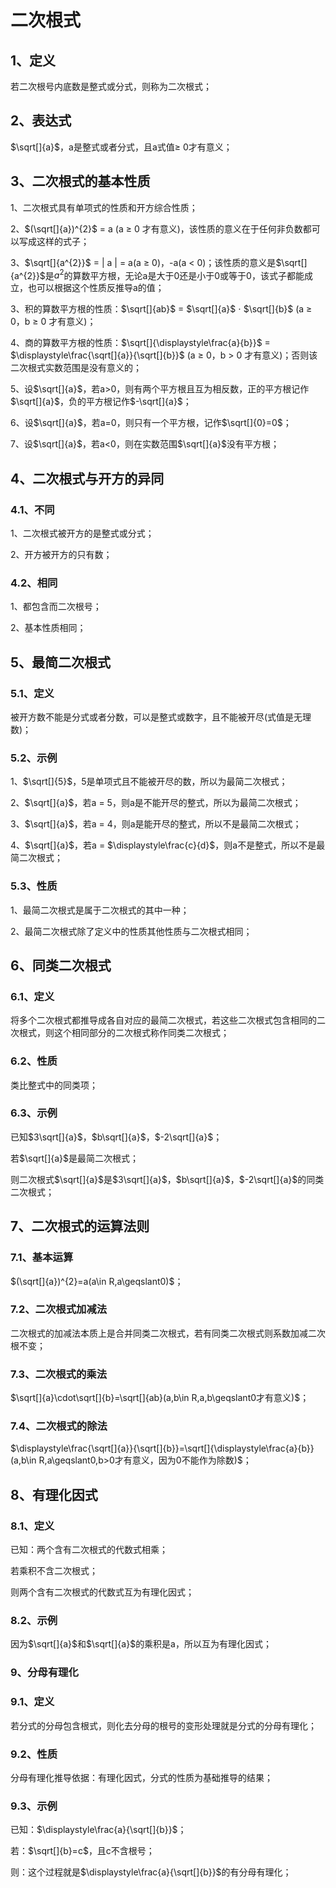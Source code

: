 # 二次根式

## 1、定义
若二次根号内底数是整式或分式，则称为二次根式；

## 2、表达式
$\sqrt[]{a}$，a是整式或者分式，且a式值$\geqslant$ 0才有意义；

## 3、二次根式的基本性质
1、二次根式具有单项式的性质和开方综合性质；

2、$(\sqrt[]{a})^{2}$ = a (a $\geqslant$ 0 才有意义)，该性质的意义在于任何非负数都可以写成这样的式子；

3、$\sqrt[]{a^{2}}$ = | a | = a(a $\geqslant$ 0)，-a(a < 0)；该性质的意义是$\sqrt[]{a^{2}}$是$a^2$的算数平方根，无论a是大于0还是小于0或等于0，该式子都能成立，也可以根据这个性质反推导a的值；

3、积的算数平方根的性质：$\sqrt[]{ab}$ = $\sqrt[]{a}$ $\cdot$ $\sqrt[]{b}$ (a $\geqslant$ 0，b $\geqslant$ 0 才有意义)；

4、商的算数平方根的性质：$\sqrt[]{\displaystyle\frac{a}{b}}$ = $\displaystyle\frac{\sqrt[]{a}}{\sqrt[]{b}}$ (a $\geqslant$ 0，b > 0 才有意义)；否则该二次根式实数范围是没有意义的；

5、设$\sqrt[]{a}$，若a>0，则有两个平方根且互为相反数，正的平方根记作$\sqrt[]{a}$，负的平方根记作$-\sqrt[]{a}$；

6、设$\sqrt[]{a}$，若a=0，则只有一个平方根，记作$\sqrt[]{0}=0$；

7、设$\sqrt[]{a}$，若a<0，则在实数范围$\sqrt[]{a}$没有平方根；

## 4、二次根式与开方的异同
### 4.1、不同
1、二次根式被开方的是整式或分式；

2、开方被开方的只有数；

### 4.2、相同
1、都包含而二次根号；

2、基本性质相同；

## 5、最简二次根式
### 5.1、定义
被开方数不能是分式或者分数，可以是整式或数字，且不能被开尽(式值是无理数)；

### 5.2、示例
1、$\sqrt[]{5}$，5是单项式且不能被开尽的数，所以为最简二次根式；

2、$\sqrt[]{a}$，若a = 5，则a是不能开尽的整式，所以为最简二次根式；

3、$\sqrt[]{a}$，若a = 4，则a是能开尽的整式，所以不是最简二次根式；

4、$\sqrt[]{a}$，若a = $\displaystyle\frac{c}{d}$，则a不是整式，所以不是最简二次根式；

### 5.3、性质
1、最简二次根式是属于二次根式的其中一种；

2、最简二次根式除了定义中的性质其他性质与二次根式相同；

## 6、同类二次根式
### 6.1、定义
将多个二次根式都推导成各自对应的最简二次根式，若这些二次根式包含相同的二次根式，则这个相同部分的二次根式称作同类二次根式；

### 6.2、性质
类比整式中的同类项；

### 6.3、示例
已知$3\sqrt[]{a}$，$b\sqrt[]{a}$，$-2\sqrt[]{a}$；

若$\sqrt[]{a}$是最简二次根式；

则二次根式$\sqrt[]{a}$是$3\sqrt[]{a}$，$b\sqrt[]{a}$，$-2\sqrt[]{a}$的同类二次根式；

## 7、二次根式的运算法则
### 7.1、基本运算
$(\sqrt[]{a})^{2}=a(a\in R,a\geqslant0)$；

### 7.2、二次根式加减法
二次根式的加减法本质上是合并同类二次根式，若有同类二次根式则系数加减二次根不变；

### 7.3、二次根式的乘法
$\sqrt[]{a}\cdot\sqrt[]{b}=\sqrt[]{ab}(a,b\in R,a,b\geqslant0才有意义)$；

### 7.4、二次根式的除法
$\displaystyle\frac{\sqrt[]{a}}{\sqrt[]{b}}=\sqrt[]{\displaystyle\frac{a}{b}}(a,b\in R,a\geqslant0,b>0才有意义，因为0不能作为除数)$；

## 8、有理化因式
### 8.1、定义
已知：两个含有二次根式的代数式相乘；

若乘积不含二次根式；

则两个含有二次根式的代数式互为有理化因式；

### 8.2、示例
因为$\sqrt[]{a}$和$\sqrt[]{a}$的乘积是a，所以互为有理化因式；

### 9、分母有理化
### 9.1、定义
若分式的分母包含根式，则化去分母的根号的变形处理就是分式的分母有理化；

### 9.2、性质
分母有理化推导依据：有理化因式，分式的性质为基础推导的结果；

### 9.3、示例
已知：$\displaystyle\frac{a}{\sqrt[]{b}}$；

若：$\sqrt[]{b}=c$，且c不含根号；

则：这个过程就是$\displaystyle\frac{a}{\sqrt[]{b}}$的有分母有理化；
